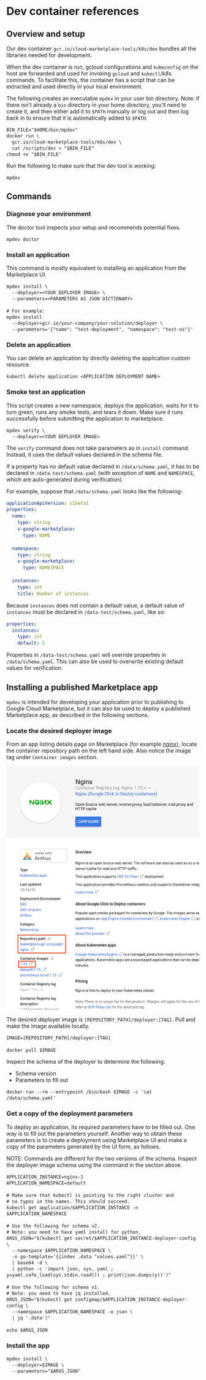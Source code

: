 # Dev container references

## Overview and setup

Our dev container `gcr.io/cloud-marketplace-tools/k8s/dev`
bundles all the libraries needed for development.

When the dev container is run, gcloud configurations and
`kubeconfig` on the host are forwarded and used for invoking
`gcloud` and `kubectl`/k8s commands. To facilitate this,
the container has a script that can be extracted and used
directly in your local environment.

The following creates an executable `mpdev` in your user bin
directory. Note: if there isn't already a `bin` directory in
your home directory, you'll need to create it, and then either
add it to `$PATH` manually or log out and then log back in to
ensure that it is automatically added to `$PATH`.

```shell
BIN_FILE="$HOME/bin/mpdev"
docker run \
  gcr.io/cloud-marketplace-tools/k8s/dev \
  cat /scripts/dev > "$BIN_FILE"
chmod +x "$BIN_FILE"
```

Run the following to make sure that the dev tool is working:

```shell
mpdev
```

## Commands

### Diagnose your environment

The doctor tool inspects your setup and recommends potential
fixes.

```shell
mpdev doctor
```

### Install an application

This command is mostly equivalent to installing an application
from the Marketplace UI.

```shell
mpdev install \
  --deployer=<YOUR DEPLOYER IMAGE> \
  --parameters=<PARAMETERS AS JSON DICTIONARY>

# For example:
mpdev install
  --deployer=gcr.io/your-company/your-solution/deployer \
  --parameters='{"name": "test-deployment", "namespace": "test-ns"}'
```

### Delete an application

You can delete an application by directly deleting the application
custom resource.

```shell
kubectl delete application <APPLICATION DEPLOYMENT NAME>
```

### Smoke test an application

This script creates a new namespace, deploys the application, waits
for it to turn green, runs any smoke tests, and tears it down.
Make sure it runs successfully before submitting the application to marketplace.

```shell
mpdev verify \
  --deployer=<YOUR DEPLOYER IMAGE>
```

The `verify` command does not take parameters as in `install` command.
Instead, it uses the default values declared in the schema file.

If a property has no default value declared in `/data/schema.yaml`,
it has to be declared in `/data-test/schema.yaml` (with exception
of `NAME` and `NAMESPACE`, which are auto-generated during verification).

For example, suppose that `/data/schema.yaml` looks like the following:

```yaml
applicationApiVersion: v1beta1
properties:
  name:
    type: string
    x-google-marketplace:
      type: NAME

  namespace:
    type: string
    x-google-marketplace:
      type: NAMESPACE

  instances:
    type: int
    title: Number of instances
```

Because `instances` does not contain a default value, a default value of
`instances` must be declared in `/data-test/schema.yaml`, like so:

```yaml
properties:
  instances:
    type: int
    default: 2
```

Properties in `/data-test/schema.yaml` will override properties in
`/data/schema.yaml`. This can also be used to overwrite existing default
values for verification.

## Installing a published Marketplace app

`mpdev` is intended for developing your application prior to publishing to
Google Cloud Marketplace, but it can also be used to deploy a published
Marketplace app, as described in the following sections.

### Locate the desired deployer image

From an app listing details page on Marketplace (for example
[nginx](https://console.cloud.google.com/marketplace/details/google/nginx)),
locate the container repository path on the left hand side. Also notice
the image tag under `Container images` section.

![Repository path on listing details page](images/repository-path.png)

The desired deployer image is `[REPOSITORY_PATH]/deployer:[TAG]`.
Pull and make the image available locally.

```shell
IMAGE=[REPOSITORY_PATH]/deployer:[TAG]

docker pull $IMAGE
```

Inspect the schema of the deployer to determine the following:
- Schema version
- Parameters to fill out

```shell
docker run --rm --entrypoint /bin/bash $IMAGE -c 'cat /data/schema.yaml'
```

### Get a copy of the deployment parameters

To deploy an application, its required parameters have to be filled out.
One way is to fill out the parameters yourself. Another way to obtain these
parameters is to create a deployment using Marketplace UI and make a copy
of the parameters generated by the UI form, as follows.

NOTE: Commands are different for the two versions of the schema.
Inspect the deployer image schema using the command in the section above.

```shell
APPLICATION_INSTANCE=nginx-1
APPLICATION_NAMESPACE=default

# Make sure that kubectl is pointing to the right cluster and
# no typos in the names. This should succeed.
kubectl get application/$APPLICATION_INSTANCE -n $APPLICATION_NAMESPACE

# Use the following for schema v2.
# Note: you need to have yaml install for python.
ARGS_JSON="$(kubectl get secret/$APPLICATION_INSTANCE-deployer-config \
  --namespace $APPLICATION_NAMESPACE \
  -o go-template='{{index .data "values.yaml"}}' \
  | base64 -d \
  | python -c 'import json, sys, yaml ; y=yaml.safe_load(sys.stdin.read()) ; print(json.dumps(y))')"

# Use the following for schema v1.
# Note: you need to have jq installed.
ARGS_JSON="$(kubectl get configmap/$APPLICATION_INSTANCE-deployer-config \
  --namespace $APPLICATION_NAMESPACE -o json \
  | jq '.data')"

echo $ARGS_JSON
```

### Install the app

```shell
mpdev install \
  --deployer=$IMAGE \
  --parameters="$ARGS_JSON"
```
